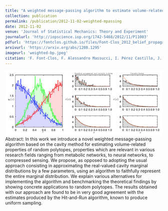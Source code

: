 ```yaml
---
title: "A weighted message-passing algorithm to estimate volume-related properties of random polytopes"
collection: publication
permalink: /publication/2012-11-02-weighted-mpassing
date: 2012-11-02
venue: 'Journal of Statistical Mechanics: Theory and Experiment'
journalurl: 'http://iopscience.iop.org/1742-5468/2012/11/P11003'
pdfurl: 'https://fontclos.github.io/files/Font-Clos_2012_belief_propagation_polytopes.pdf'
arxivurl: 'https://arxiv.org/abs/1208.1295'
imageurl: 'weighted-bp.jpeg'
citation: 'F. Font-Clos, F. Alessandro Massucci, I. Pérez Castillo, J. Stat. Mech. Theor. Exp. 11 P11003.'
---
```

![image](/images/weighted-bp.jpeg)  
Abstract: In this work we introduce a novel weighted message-passing algorithm based on the cavity method for estimating volume-related properties of random polytopes, properties which are relevant in various research fields ranging from metabolic networks, to neural networks, to compressed sensing. We propose, as opposed to adopting the usual approach consisting in approximating the real-valued cavity marginal distributions by a few parameters, using an algorithm to faithfully represent the entire marginal distribution. We explain various alternatives for implementing the algorithm and benchmarking the theoretical findings by showing concrete applications to random polytopes. The results obtained with our approach are found to be in very good agreement with the estimates produced by the Hit-and-Run algorithm, known to produce uniform sampling.
